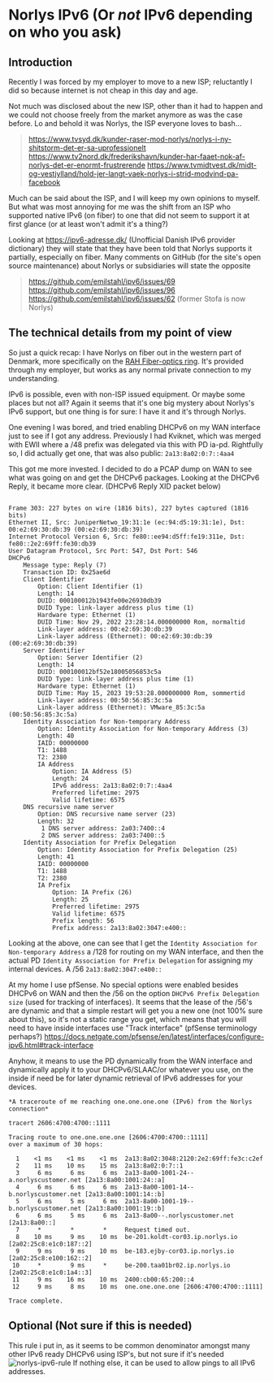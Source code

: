 # Norlys IPv6 (Or *not* IPv6 depending on who you ask)

## Introduction

Recently I was forced by my employer to move to a new ISP; reluctantly I did so because internet is not cheap in this day and age.

Not much was disclosed about the new ISP, other than it had to happen and we could not choose freely from the market anymore as was the case before.
Lo and behold it was Norlys, the ISP everyone loves to bash...
> <https://www.tvsyd.dk/kunder-raser-mod-norlys/norlys-i-ny-shitstorm-det-er-sa-uprofessionelt>
> <https://www.tv2nord.dk/frederikshavn/kunder-har-faaet-nok-af-norlys-det-er-enormt-frustrerende>
> <https://www.tvmidtvest.dk/midt-og-vestjylland/hold-jer-langt-vaek-norlys-i-strid-modvind-pa-facebook>

Much can be said about the ISP, and I will keep my own opinions to myself.
But what was most annoying for me was the shift from an ISP who supported native IPv6 (on fiber)
to one that did not seem to support it at first glance (or at least won't admit it's a thing?)

Looking at <https://ipv6-adresse.dk/> (Unofficial Danish IPv6 provider dictionary)
they will state that they have been told that Norlys supports it partially, especially on fiber.
Many comments on GitHub (for the site's open source maintenance) about Norlys or subsidiaries will state the opposite
> <https://github.com/emilstahl/ipv6/issues/69>  
> <https://github.com/emilstahl/ipv6/issues/96>  
> <https://github.com/emilstahl/ipv6/issues/62> (former Stofa is now Norlys)

## The technical details from my point of view

So just a quick recap: I have Norlys on fiber out in the western part of Denmark, more specifically on the [RAH Fiber-optics ring](https://rah-fiber.dk/).
It's provided through my employer, but works as any normal private connection to my understanding.

IPv6 is possible, even with non-ISP issued equipment.
Or maybe some places but not all? Again it seems that it's one big mystery about Norlys's IPv6 support, but one thing is for sure: I have it and it's through Norlys.

One evening I was bored, and tried enabling DHCPv6 on my WAN interface just to see if I got any address. Previously I had Kviknet, which was merged with EWII where a /48 prefix was delegated via this with PD ia-pd.
Rightfully so, I did actually get one, that was also public: `2a13:8a02:0:7::4aa4`

This got me more invested. I decided to do a PCAP dump on WAN to see what was going on and get the DHCPv6 packages.
Looking at the DHCPv6 Reply, it became more clear. (DHCPv6 Reply XID packet below)

```

Frame 303: 227 bytes on wire (1816 bits), 227 bytes captured (1816 bits)
Ethernet II, Src: JuniperNetwo_19:31:1e (ec:94:d5:19:31:1e), Dst: 00:e2:69:30:db:39 (00:e2:69:30:db:39)
Internet Protocol Version 6, Src: fe80::ee94:d5ff:fe19:311e, Dst: fe80::2e2:69ff:fe30:db39
User Datagram Protocol, Src Port: 547, Dst Port: 546
DHCPv6
    Message type: Reply (7)
    Transaction ID: 0x25ae6d
    Client Identifier
        Option: Client Identifier (1)
        Length: 14
        DUID: 000100012b1943fe00e26930db39
        DUID Type: link-layer address plus time (1)
        Hardware type: Ethernet (1)
        DUID Time: Nov 29, 2022 23:28:14.000000000 Rom, normaltid
        Link-layer address: 00:e2:69:30:db:39
        Link-layer address (Ethernet): 00:e2:69:30:db:39 (00:e2:69:30:db:39)
    Server Identifier
        Option: Server Identifier (2)
        Length: 14
        DUID: 000100012bf52e18005056853c5a
        DUID Type: link-layer address plus time (1)
        Hardware type: Ethernet (1)
        DUID Time: May 15, 2023 19:53:28.000000000 Rom, sommertid
        Link-layer address: 00:50:56:85:3c:5a
        Link-layer address (Ethernet): VMware_85:3c:5a (00:50:56:85:3c:5a)
    Identity Association for Non-temporary Address
        Option: Identity Association for Non-temporary Address (3)
        Length: 40
        IAID: 00000000
        T1: 1488
        T2: 2380
        IA Address
            Option: IA Address (5)
            Length: 24
            IPv6 address: 2a13:8a02:0:7::4aa4
            Preferred lifetime: 2975
            Valid lifetime: 6575
    DNS recursive name server
        Option: DNS recursive name server (23)
        Length: 32
         1 DNS server address: 2a03:7400::4
         2 DNS server address: 2a03:7400::5
    Identity Association for Prefix Delegation
        Option: Identity Association for Prefix Delegation (25)
        Length: 41
        IAID: 00000000
        T1: 1488
        T2: 2380
        IA Prefix
            Option: IA Prefix (26)
            Length: 25
            Preferred lifetime: 2975
            Valid lifetime: 6575
            Prefix length: 56
            Prefix address: 2a13:8a02:3047:e400::

```

Looking at the above, one can see that I get the `Identity Association for Non-temporary Address` a /128 for routing on my WAN interface, and then the actual PD `Identity Association for Prefix Delegation` for assigning my internal devices.
A /56 `2a13:8a02:3047:e400::`

At my home I use pfSense. No special options were enabled besides DHCPv6 on WAN and then the /56 on the option `DHCPv6 Prefix Delegation size` (used for tracking of interfaces).
It seems that the lease of the /56's are dynamic and that a simple restart will get you a new one (not 100% sure about this), so it's not a static range you get, which means that you will need to have inside interfaces use "Track interface" (pfSense terminology perhaps?) <https://docs.netgate.com/pfsense/en/latest/interfaces/configure-ipv6.html#track-interface>

Anyhow, it means to use the PD dynamically from the WAN interface and dynamically apply it to your DHCPv6/SLAAC/or whatever you use, on the inside if need be for later dynamic retrieval of IPv6 addresses for your devices.

```
*A traceroute of me reaching one.one.one.one (IPv6) from the Norlys connection*

tracert 2606:4700:4700::1111

Tracing route to one.one.one.one [2606:4700:4700::1111]
over a maximum of 30 hops:

  1    <1 ms    <1 ms    <1 ms  2a13:8a02:3048:2120:2e2:69ff:fe3c:c2ef
  2    11 ms    10 ms    15 ms  2a13:8a02:0:7::1
  3     6 ms     6 ms     6 ms  2a13-8a00-1001-24--a.norlyscustomer.net [2a13:8a00:1001:24::a]
  4     6 ms     6 ms     6 ms  2a13-8a00-1001-14--b.norlyscustomer.net [2a13:8a00:1001:14::b]
  5     6 ms     5 ms     6 ms  2a13-8a00-1001-19--b.norlyscustomer.net [2a13:8a00:1001:19::b]
  6     6 ms     5 ms     6 ms  2a13-8a00--.norlyscustomer.net [2a13:8a00::]
  7     *        *        *     Request timed out.
  8    10 ms     9 ms    10 ms  be-201.koldt-cor03.ip.norlys.io [2a02:25c8:e1c0:187::2]
  9     9 ms     9 ms    10 ms  be-183.ejby-cor03.ip.norlys.io [2a02:25c8:e100:162::2]
 10     *        9 ms     *     be-200.taa01br02.ip.norlys.io [2a02:25c8:e1c0:1a4::3]
 11     9 ms    16 ms    10 ms  2400:cb00:65:200::4
 12     9 ms     8 ms    10 ms  one.one.one.one [2606:4700:4700::1111]

Trace complete.
```

## Optional (Not sure if this is needed)

This rule i put in, as it seems to be common denominator amongst many other IPv6 ready DHCPv6 using ISP's, but not sure if it's needed
![norlys-ipv6-rule](../../../assets/norlys-ipv6-rule.png)
If nothing else, it can be used to allow pings to all IPv6 addresses.
